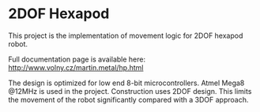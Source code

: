# 2DOF Hexapod #

This project is the implementation of movement logic for 2DOF hexapod robot.

Full documentation page is available here: http://www.volny.cz/martin.metal/hp.html

The design is optimized for low end 8-bit microcontrollers. Atmel Mega8 @12MHz is used in the project. Construction uses 2DOF design. This limits the movement of the robot significantly compared with a 3DOF approach.